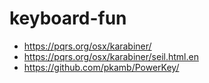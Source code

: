 # keyboard-fun

- https://pqrs.org/osx/karabiner/
- https://pqrs.org/osx/karabiner/seil.html.en
- https://github.com/pkamb/PowerKey/